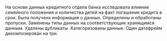 На основе данных кредитного отдела банка исследовала влияние семейного положения и
количества детей на факт погашения кредита в срок. 
Была получена информация о данных. Определены и обработаны пропуски. 
Заменены типы данных на соответствующие хранящимся данным. 
Удалены дубликаты. Категоризованы данные. 
Один датафрейм декомпозирован на три.
